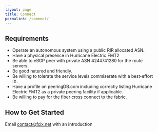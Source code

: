 ```yaml
---
layout: page
title: Connect
permalink: /connect/
---
```


## Requirements

* Operate an autonomous system using a public RIR allocated ASN.
* Have a physical presence in Hurricane Electric FMT2
* Be able to eBGP peer with private ASN 4244741280 for the route servers.
* Be good natured and friendly.
* Be willing to tolerate the service levels commiserate with a best-effort IX.
* Have a profile on peeringDB.com including correctly listing Hurricane Electric FMT2 as a private peering facility if applicable.
* Be willing to pay for the fiber cross connect to the fabric.

## How to Get Started

Email <contact@fcix.net> with an introduction
